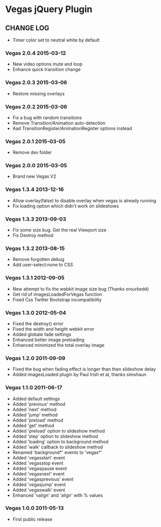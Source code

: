 # Vegas jQuery Plugin

## CHANGE LOG

* Timer color set to neutral white by default

### Vegas 2.0.4 2015-03-12

* New video options mute and loop
* Enhance quick transition change

### Vegas 2.0.3 2015-03-06

* Restore missing overlays

### Vegas 2.0.2 2015-03-06

* Fix a bug with random transitions
* Remove Transition/Animation auto-detection 
* Aad TransitionRegister/AnimationRegister options instead

### Vegas 2.0.1 2015-03-05

* Remove dev folder

### Vegas 2.0.0 2015-03-05

* Brand new Vegas V2

### Vegas 1.3.4 2013-12-16

* Allow overlay(false) to disable overlay when vegas is already running
* Fix loading option which didn't work on slideshows

### Vegas 1.3.3 2013-09-03

* Fix some size bug. Get the real Viewport size
* Fix Destroy method

### Vegas 1.3.2 2013-08-15
* Remove forgotten debug
* Add user-select:none to CSS

### Vegas 1.3.1 2012-09-05
* New attempt to fix the webkit image size bug (Thanks orourkedd)
* Get rid of imagesLoadedForVegas function
* Fixed Css Twitter Bootstrap incompatibility

### Vegas 1.3.0 2012-05-04

* Fixed the destroy() error
* Fixed the width and height webkit error
* Added globale fade settings
* Enhanced better image preloading
* Enhanced minimized the total overlay image

### Vegas 1.2.0 2011-09-09

* Fixed the bug when fading effect is longer than then slideshow delay
* Added imagesLoaded plugin by Paul Irish et al, thanks simshaun

### Vegas 1.1.0 2011-06-17

* Added default settings
* Added 'previous' method
* Added 'next' method
* Added 'jump' method
* Added 'preload' method
* Added 'get' method
* Added 'preload' option to slideshow method
* Added 'step' option to slideshow method
* Added 'loading' option to background method
* Added 'walk' callback to slideshow method
* Renamed 'background*' events to 'vegas*'
* Added 'vegasstart' event
* Added 'vegasstop event
* Added 'vegaspause event
* Added 'vegasnext' event
* Added 'vegasprevious' event
* Added 'vegasjump' event
* Added 'vegaswalk' event
* Enhanced 'valign' and 'align' with % values

### Vegas 1.0.0 2011-05-13

* First public release